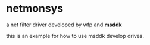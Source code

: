 # netmonsys
a net filter driver developed by wfp and **[msddk](https://github.com/ZhanLang/msddk)**

this is an example for how to use msddk develop drives.


